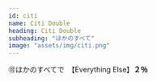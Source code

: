 ```yaml
---
id: citi
name: Citi Double
heading: Citi Double
subheading: "ほかのすべて"
image: "assets/img/citi.png"
---
```

🉑ほかのすべてで　【Everything Else】<strong>２％</strong>
